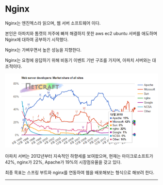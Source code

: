 # Nginx
Nginx는 엔진엑스라 읽으며, 웹 서버 소프트웨어 이다.

본인은 아파치와 톰캣의 저주에 빠져 해결하지 못한 aws ec2 ubuntu 서버를 애도하며
Nginx에 대하여 공부하기 시작했다.

Nginx는 가벼우면서 높은 성능을 지향한다.

Nginx는 요청에 응답하기 위해 비동기 이벤트 기반 구조를 가지며, 아파치 서버와는 대조적이다.

![All text](../img/점유율.png)

아파치 서버는 2012년부터 지속적인 하향세를 보여왔으며, 현재는 마이크로소프트가 42%, nginx가 22%, Apache가 19%의 시장점유율을 갖고 있다.

최종 목표는 스프링 부트와 nginx를 연동하여 웹을 배포해보는 형식으로 해보려 한다.

----
